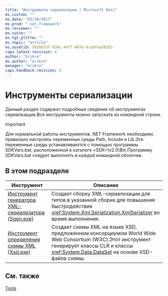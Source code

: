 ```yaml
---
title: "Инструменты сериализации | Microsoft Docs"
ms.custom: ""
ms.date: "03/30/2017"
ms.prod: ".net-framework"
ms.reviewer: ""
ms.suite: ""
ms.tgt_pltfrm: ""
ms.topic: "article"
ms.assetid: 593b675f-938c-44ff-807b-0ca9fea30103
caps.latest.revision: 4
author: "Erikre"
ms.author: "erikre"
manager: "erikre"
caps.handback.revision: 4
---
```

# Инструменты сериализации
Данный раздел содержит подробные сведения об инструментах сериализации.Все инструменты можно запускать из командной строки.  
  
> [!IMPORTANT]
>  Для нормальной работы инструментов .NET Framework необходимо правильно настроить переменные среды Path, Include и Lib.Эти переменные среды устанавливаются с помощью программы SDKVars.bat, расположенной в каталоге \<SDK\>\\v2.0\\Bin.Программу SDKVars.bat следует выполнять в каждой командной оболочке.  
  
## В этом подразделе  
  
|Инструмент|Описание|  
|----------------|--------------|  
|[Инструмент генератора XML\-сериализатора \(Sgen.exe\)](../../../docs/framework/serialization/xml-serializer-generator-tool-sgen-exe.md)|Создает сборку XML\-сериализации для типов в указанной сборке для повышения быстродействия <xref:System.Xml.Serialization.XmlSerializer> во время выполнения.|  
|[Инструмент определения схемы XML \(Xsd.exe\)](../../../docs/framework/serialization/xml-schema-definition-tool-xsd-exe.md)|Создает схемы XML на языке XSD, предложенном консорциумом World Wide Web Consortium \(W3C\).Этот инструмент генерирует классы CLR и классы <xref:System.Data.DataSet> на основе XSD\-файла схемы.|  
  
## См. также  
 [Tools](../../../docs/framework/tools/index.md)
